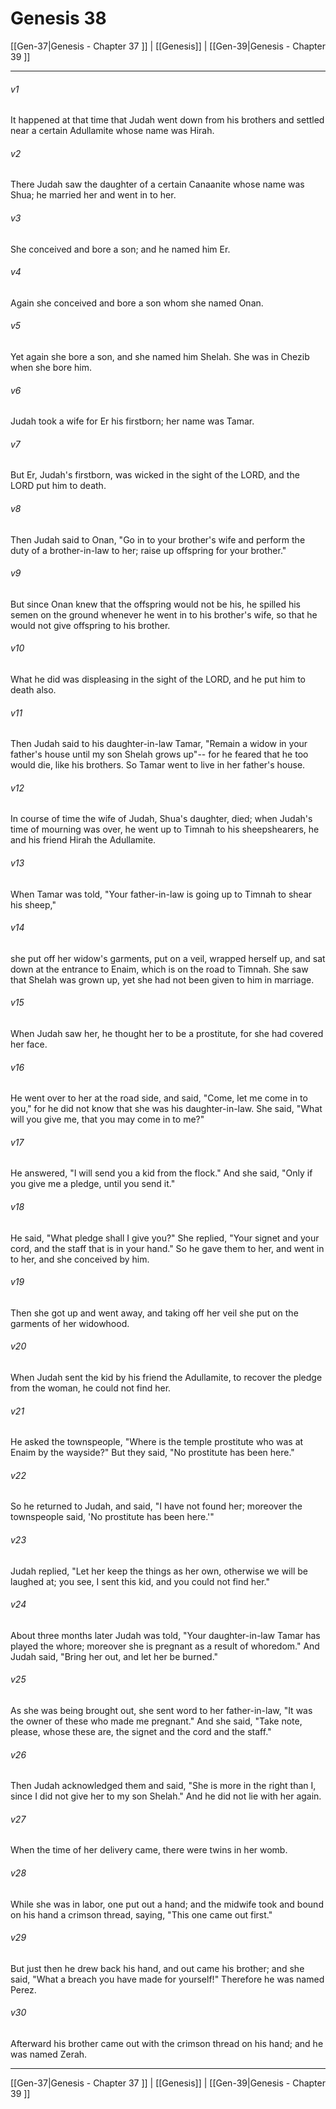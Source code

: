 # Genesis 38

[[Gen-37|Genesis - Chapter 37 ]] | [[Genesis]] | [[Gen-39|Genesis - Chapter 39 ]]
***

###### v1
It happened at that time that Judah went down from his brothers and settled near a certain Adullamite whose name was Hirah.
###### v2
There Judah saw the daughter of a certain Canaanite whose name was Shua; he married her and went in to her.
###### v3
She conceived and bore a son; and he named him Er.
###### v4
Again she conceived and bore a son whom she named Onan.
###### v5
Yet again she bore a son, and she named him Shelah. She was in Chezib when she bore him.
###### v6
Judah took a wife for Er his firstborn; her name was Tamar.
###### v7
But Er, Judah's firstborn, was wicked in the sight of the LORD, and the LORD put him to death.
###### v8
Then Judah said to Onan, "Go in to your brother's wife and perform the duty of a brother-in-law to her; raise up offspring for your brother."
###### v9
But since Onan knew that the offspring would not be his, he spilled his semen on the ground whenever he went in to his brother's wife, so that he would not give offspring to his brother.
###### v10
What he did was displeasing in the sight of the LORD, and he put him to death also.
###### v11
Then Judah said to his daughter-in-law Tamar, "Remain a widow in your father's house until my son Shelah grows up"-- for he feared that he too would die, like his brothers. So Tamar went to live in her father's house.
###### v12
In course of time the wife of Judah, Shua's daughter, died; when Judah's time of mourning was over, he went up to Timnah to his sheepshearers, he and his friend Hirah the Adullamite.
###### v13
When Tamar was told, "Your father-in-law is going up to Timnah to shear his sheep,"
###### v14
she put off her widow's garments, put on a veil, wrapped herself up, and sat down at the entrance to Enaim, which is on the road to Timnah. She saw that Shelah was grown up, yet she had not been given to him in marriage.
###### v15
When Judah saw her, he thought her to be a prostitute, for she had covered her face.
###### v16
He went over to her at the road side, and said, "Come, let me come in to you," for he did not know that she was his daughter-in-law. She said, "What will you give me, that you may come in to me?"
###### v17
He answered, "I will send you a kid from the flock." And she said, "Only if you give me a pledge, until you send it."
###### v18
He said, "What pledge shall I give you?" She replied, "Your signet and your cord, and the staff that is in your hand." So he gave them to her, and went in to her, and she conceived by him.
###### v19
Then she got up and went away, and taking off her veil she put on the garments of her widowhood.
###### v20
When Judah sent the kid by his friend the Adullamite, to recover the pledge from the woman, he could not find her.
###### v21
He asked the townspeople, "Where is the temple prostitute who was at Enaim by the wayside?" But they said, "No prostitute has been here."
###### v22
So he returned to Judah, and said, "I have not found her; moreover the townspeople said, 'No prostitute has been here.'"
###### v23
Judah replied, "Let her keep the things as her own, otherwise we will be laughed at; you see, I sent this kid, and you could not find her."
###### v24
About three months later Judah was told, "Your daughter-in-law Tamar has played the whore; moreover she is pregnant as a result of whoredom." And Judah said, "Bring her out, and let her be burned."
###### v25
As she was being brought out, she sent word to her father-in-law, "It was the owner of these who made me pregnant." And she said, "Take note, please, whose these are, the signet and the cord and the staff."
###### v26
Then Judah acknowledged them and said, "She is more in the right than I, since I did not give her to my son Shelah." And he did not lie with her again.
###### v27
When the time of her delivery came, there were twins in her womb.
###### v28
While she was in labor, one put out a hand; and the midwife took and bound on his hand a crimson thread, saying, "This one came out first."
###### v29
But just then he drew back his hand, and out came his brother; and she said, "What a breach you have made for yourself!" Therefore he was named Perez.
###### v30
Afterward his brother came out with the crimson thread on his hand; and he was named Zerah.

***

[[Gen-37|Genesis - Chapter 37 ]] | [[Genesis]] | [[Gen-39|Genesis - Chapter 39 ]]

